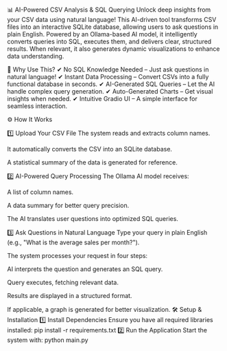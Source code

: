 📊 AI-Powered CSV Analysis & SQL Querying
Unlock deep insights from your CSV data using natural language! This AI-driven tool transforms CSV files into an interactive SQLite database, allowing users to ask questions in plain English. Powered by an Ollama-based AI model, it intelligently converts queries into SQL, executes them, and delivers clear, structured results. When relevant, it also generates dynamic visualizations to enhance data understanding.

🚀 Why Use This?
✔ No SQL Knowledge Needed – Just ask questions in natural language!
✔ Instant Data Processing – Convert CSVs into a fully functional database in seconds.
✔ AI-Generated SQL Queries – Let the AI handle complex query generation.
✔ Auto-Generated Charts – Get visual insights when needed.
✔ Intuitive Gradio UI – A simple interface for seamless interaction.

⚙️ How It Works

1️⃣ Upload Your CSV File
The system reads and extracts column names.

It automatically converts the CSV into an SQLite database.

A statistical summary of the data is generated for reference.


2️⃣ AI-Powered Query Processing
The Ollama AI model receives:

A list of column names.

A data summary for better query precision.

The AI translates user questions into optimized SQL queries.


3️⃣ Ask Questions in Natural Language
Type your query in plain English (e.g., "What is the average sales per month?").

The system processes your request in four steps:

AI interprets the question and generates an SQL query.

Query executes, fetching relevant data.

Results are displayed in a structured format.

If applicable, a graph is generated for better visualization.
🛠️ Setup & Installation
1️⃣ Install Dependencies
Ensure you have all required libraries installed:
pip install -r requirements.txt
2️⃣ Run the Application
Start the system with:
python main.py
